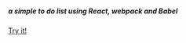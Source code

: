 ##### a simple to do list using React, webpack and Babel

[Try it!](https://to-do-list-1.herokuapp.com/)